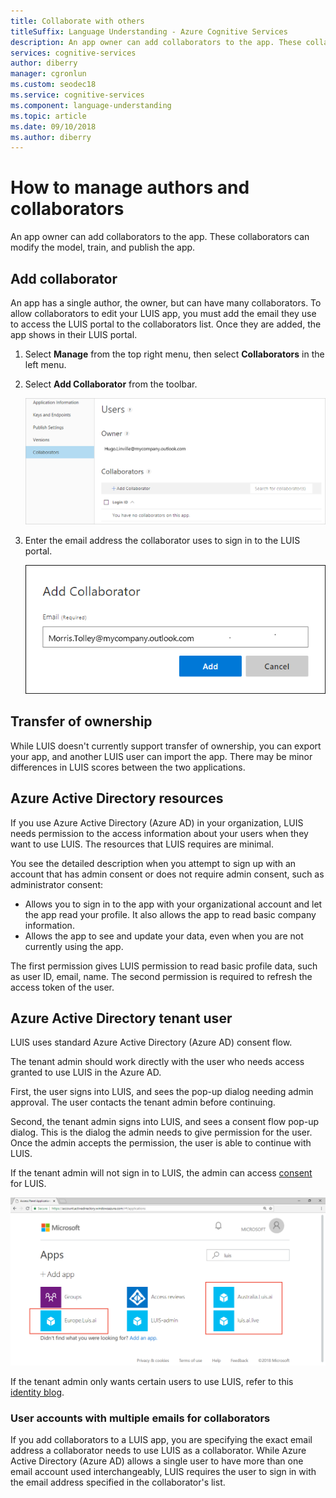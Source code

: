 ```yaml
---
title: Collaborate with others
titleSuffix: Language Understanding - Azure Cognitive Services
description: An app owner can add collaborators to the app. These collaborators can modify the model, train, and publish the app. 
services: cognitive-services
author: diberry
manager: cgronlun
ms.custom: seodec18
ms.service: cognitive-services
ms.component: language-understanding
ms.topic: article
ms.date: 09/10/2018
ms.author: diberry
---
```


# How to manage authors and collaborators 

An app owner can add collaborators to the app. These collaborators can modify the model, train, and publish the app. 

<a name="owner-and-collaborators"></a>

## Add collaborator

An app has a single author, the owner, but can have many collaborators. To allow collaborators to edit your LUIS app, you must add the email they use to access the LUIS portal to the collaborators list. Once they are added, the app shows in their LUIS portal.

1. Select **Manage** from the top right menu, then select **Collaborators** in the left menu.

2. Select **Add Collaborator** from the toolbar.

    [![Add collaborator](./media/luis-how-to-collaborate/add-collaborator.png "Add collaborator")](./media/luis-how-to-collaborate/add-collaborator.png#lightbox)

3. Enter the email address the collaborator uses to sign in to the LUIS portal.

    ![Add collaborator's email address](./media/luis-how-to-collaborate/add-collaborator-pop-up.png)

## Transfer of ownership

While LUIS doesn't currently support transfer of ownership, you can export your app, and another LUIS user can import the app. There may be minor differences in LUIS scores between the two applications. 

## Azure Active Directory resources

If you use Azure Active Directory (Azure AD) in your organization, LUIS needs permission to the access information about your users when they want to use LUIS. The resources that LUIS requires are minimal. 

You see the detailed description when you attempt to sign up with an account that has admin consent or does not require admin consent, such as administrator consent:

* Allows you to sign in to the app with your organizational account and let the app read your profile. It also allows the app to read basic company information.
* Allows the app to see and update your data, even when you are not currently using the app.

The first permission gives LUIS permission to read basic profile data, such as user ID, email, name. The second permission is required to refresh the access token of the user.

## Azure Active Directory tenant user

LUIS uses standard Azure Active Directory (Azure AD) consent flow. 

The tenant admin should work directly with the user who needs access granted to use LUIS in the Azure AD. 

First, the user signs into LUIS, and sees the pop-up dialog needing admin approval. The user contacts the tenant admin before continuing. 

Second, the tenant admin signs into LUIS, and sees a consent flow pop-up dialog. This is the dialog the admin needs to give permission for the user. Once the admin accepts the permission, the user is able to continue with LUIS.

If the tenant admin will not sign in to LUIS, the admin can access [consent](https://account.activedirectory.windowsazure.com/r#/applications) for LUIS. 

![Azure active directory permission by app website](./media/luis-how-to-collaborate/tenant-permissions.png)

If the tenant admin only wants certain users to use LUIS, refer to this [identity blog](https://blogs.technet.microsoft.com/tfg/2017/10/15/english-tips-to-manage-azure-ad-users-consent-to-applications-using-azure-ad-graph-api/).

### User accounts with multiple emails for collaborators

If you add collaborators to a LUIS app, you are specifying the exact email address a collaborator needs to use LUIS as a collaborator. While Azure Active Directory (Azure AD) allows a single user to have more than one email account used interchangeably, LUIS requires the user to sign in with the email address specified in the collaborator's list.

